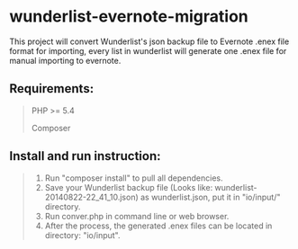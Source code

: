 wunderlist-evernote-migration
=============================

This project will convert Wunderlist's json backup file to Evernote .enex file format for importing, every list in wunderlist will generate one .enex file for manual importing to evernote.

**Requirements:**
-----------------

> PHP >= 5.4
>
> Composer


 **Install and run instruction:**
---------------------------------

> 1. Run "composer install" to pull all dependencies.
> 2. Save your Wunderlist backup file (Looks like: wunderlist-20140822-22_41_10.json) as wunderlist.json, put it in "io/input/" directory.
> 3. Run conver.php in command line or web browser.
> 4. After the process, the generated .enex files can be located in directory: "io/input".
